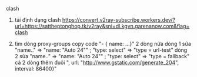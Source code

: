 clash

1. tải định dạng clash
https://convert.v2ray-subscribe.workers.dev/?url=https://sattheptonghop.tk/v2ray&sni=dl.kgvn.garenanow.com&flag=clash

2. tìm dòng proxy-groups
  copy code "- { name: ...}" 2 dòng nữa
  dòng 1 sửa "name.." => "name: "Auto 24"" ; "type: select" => "type = url-test"
  dòng 2 sửa "name.." => "name: "Auto 24"" ; "type: select" => "type = fallback"
  cả 2 dòng thêm đuôi ", url: "http://www.gstatic.com/generate_204", interval: 86400}"

